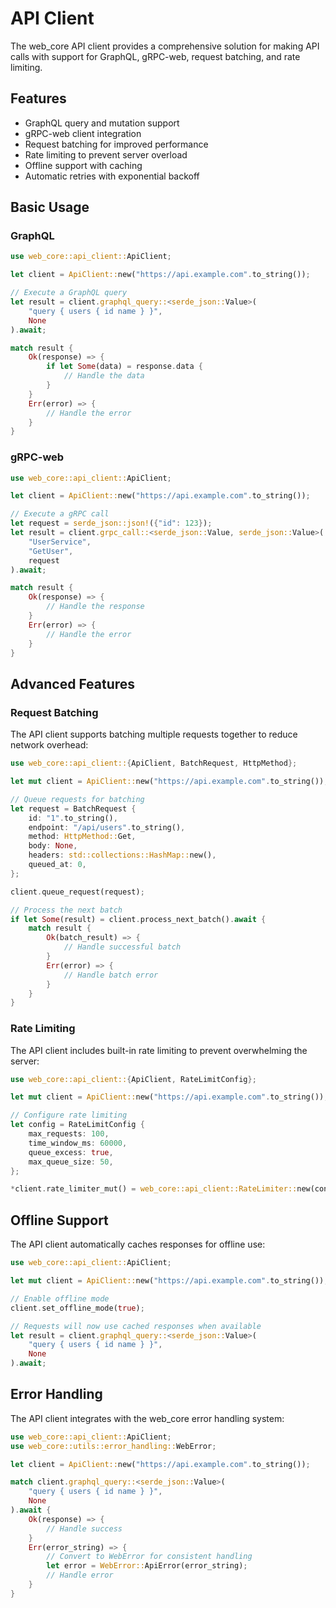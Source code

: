 # API Client

The web_core API client provides a comprehensive solution for making API calls with support for GraphQL, gRPC-web, request batching, and rate limiting.

## Features

- GraphQL query and mutation support
- gRPC-web client integration
- Request batching for improved performance
- Rate limiting to prevent server overload
- Offline support with caching
- Automatic retries with exponential backoff

## Basic Usage

### GraphQL

```rust
use web_core::api_client::ApiClient;

let client = ApiClient::new("https://api.example.com".to_string());

// Execute a GraphQL query
let result = client.graphql_query::<serde_json::Value>(
    "query { users { id name } }",
    None
).await;

match result {
    Ok(response) => {
        if let Some(data) = response.data {
            // Handle the data
        }
    }
    Err(error) => {
        // Handle the error
    }
}
```

### gRPC-web

```rust
use web_core::api_client::ApiClient;

let client = ApiClient::new("https://api.example.com".to_string());

// Execute a gRPC call
let request = serde_json::json!({"id": 123});
let result = client.grpc_call::<serde_json::Value, serde_json::Value>(
    "UserService",
    "GetUser",
    request
).await;

match result {
    Ok(response) => {
        // Handle the response
    }
    Err(error) => {
        // Handle the error
    }
}
```

## Advanced Features

### Request Batching

The API client supports batching multiple requests together to reduce network overhead:

```rust
use web_core::api_client::{ApiClient, BatchRequest, HttpMethod};

let mut client = ApiClient::new("https://api.example.com".to_string());

// Queue requests for batching
let request = BatchRequest {
    id: "1".to_string(),
    endpoint: "/api/users".to_string(),
    method: HttpMethod::Get,
    body: None,
    headers: std::collections::HashMap::new(),
    queued_at: 0,
};

client.queue_request(request);

// Process the next batch
if let Some(result) = client.process_next_batch().await {
    match result {
        Ok(batch_result) => {
            // Handle successful batch
        }
        Err(error) => {
            // Handle batch error
        }
    }
}
```

### Rate Limiting

The API client includes built-in rate limiting to prevent overwhelming the server:

```rust
use web_core::api_client::{ApiClient, RateLimitConfig};

let mut client = ApiClient::new("https://api.example.com".to_string());

// Configure rate limiting
let config = RateLimitConfig {
    max_requests: 100,
    time_window_ms: 60000,
    queue_excess: true,
    max_queue_size: 50,
};

*client.rate_limiter_mut() = web_core::api_client::RateLimiter::new(config);
```

## Offline Support

The API client automatically caches responses for offline use:

```rust
use web_core::api_client::ApiClient;

let mut client = ApiClient::new("https://api.example.com".to_string());

// Enable offline mode
client.set_offline_mode(true);

// Requests will now use cached responses when available
let result = client.graphql_query::<serde_json::Value>(
    "query { users { id name } }",
    None
).await;
```

## Error Handling

The API client integrates with the web_core error handling system:

```rust
use web_core::api_client::ApiClient;
use web_core::utils::error_handling::WebError;

let client = ApiClient::new("https://api.example.com".to_string());

match client.graphql_query::<serde_json::Value>(
    "query { users { id name } }",
    None
).await {
    Ok(response) => {
        // Handle success
    }
    Err(error_string) => {
        // Convert to WebError for consistent handling
        let error = WebError::ApiError(error_string);
        // Handle error
    }
}